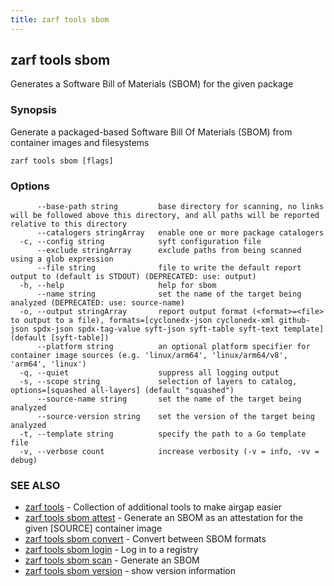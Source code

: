 ```yaml
---
title: zarf tools sbom
---
```


## zarf tools sbom

Generates a Software Bill of Materials (SBOM) for the given package

### Synopsis

Generate a packaged-based Software Bill Of Materials (SBOM) from container images and filesystems

```
zarf tools sbom [flags]
```

### Options

```
      --base-path string         base directory for scanning, no links will be followed above this directory, and all paths will be reported relative to this directory
      --catalogers stringArray   enable one or more package catalogers
  -c, --config string            syft configuration file
      --exclude stringArray      exclude paths from being scanned using a glob expression
      --file string              file to write the default report output to (default is STDOUT) (DEPRECATED: use: output)
  -h, --help                     help for sbom
      --name string              set the name of the target being analyzed (DEPRECATED: use: source-name)
  -o, --output stringArray       report output format (<format>=<file> to output to a file), formats=[cyclonedx-json cyclonedx-xml github-json spdx-json spdx-tag-value syft-json syft-table syft-text template] (default [syft-table])
      --platform string          an optional platform specifier for container image sources (e.g. 'linux/arm64', 'linux/arm64/v8', 'arm64', 'linux')
  -q, --quiet                    suppress all logging output
  -s, --scope string             selection of layers to catalog, options=[squashed all-layers] (default "squashed")
      --source-name string       set the name of the target being analyzed
      --source-version string    set the version of the target being analyzed
  -t, --template string          specify the path to a Go template file
  -v, --verbose count            increase verbosity (-v = info, -vv = debug)
```

### SEE ALSO

* [zarf tools](/cli/commands/zarf_tools/)	 - Collection of additional tools to make airgap easier
* [zarf tools sbom attest](/cli/commands/zarf_tools_sbom_attest/)	 - Generate an SBOM as an attestation for the given [SOURCE] container image
* [zarf tools sbom convert](/cli/commands/zarf_tools_sbom_convert/)	 - Convert between SBOM formats
* [zarf tools sbom login](/cli/commands/zarf_tools_sbom_login/)	 - Log in to a registry
* [zarf tools sbom scan](/cli/commands/zarf_tools_sbom_scan/)	 - Generate an SBOM
* [zarf tools sbom version](/cli/commands/zarf_tools_sbom_version/)	 - show version information
